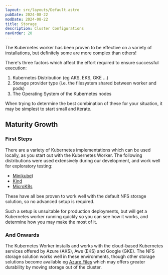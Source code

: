 ```yaml
---
layout: src/layouts/Default.astro
pubDate: 2024-08-22
modDate: 2024-08-22
title: Storage
description: Cluster Configurations
navOrder: 20
---
```


The Kubernetes worker has been proven to be effective on a variety of installations, but definitely some are more complex than others!

There's three factors which affect the effort required to ensure successful execution:
1. Kubernetes Distribution (eg AKS, EKS, GKE ...)
2. Storage provider type (i.e. the filesystem shared between worker and pods)
3. The Operating System of the Kubernetes nodes

When trying to determine the best combination of these for your situation, it may be simplest to start small and iterate.

## Maturity Growth

### First Steps
There are a variety of Kubernetes implementations which can be used locally, as you start out with the Kubernetes Worker.
The following distributions were used extensively during our development, and work well for exploratory testing: 
* [Minikube](https://minikube.sigs.k8s.io/docs/start/?arch=%2Fmacos%2Farm64%2Fstable%2Fbinary+download))
* [Kind](https://kind.sigs.k8s.io/docs/user/quick-start/)
* [MicroK8s](https://microk8s.io/)

These have all bee proven to work well with the default NFS storage solution, so no advanced setup is required.

Such a setup is unsuitable for production deployments, but will get a Kubernetes worker running quickly so you can
see how it works, and determine how you may make the most of it.

### And Onwards
The Kubernetes Worker installs and works with the cloud-based Kubernetes services offered by Azure (AKS), Aws (EKS) and Google (GKE).
The NFS storage solution works well in these environments, though other storage solutions become available eg [Azure Files](https://learn.microsoft.com/en-us/azure/aks/azure-csi-files-storage-provision)
which may offers greater durability by moving storage out of the cluster.